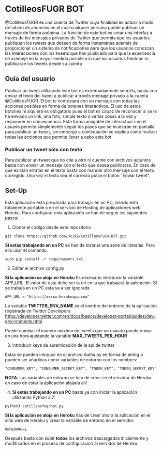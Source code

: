 # CotilleosFUGR BOT

@CotilleosFUGR es una cuenta de Twitter cuya finalidad es actuar a modo de tablón de anuncios en el cual cualquier persona puede publicar un mensaje de forma anónima. La función de este bot es crear una interfaz a través de los mensajes privados de Twitter que permita que los usuarios publiquen los tweets que deseen de forma instantánea además de proporcionar un sistema de notificaciones para que los usuarios conozcan las interacciones con los tweets que han publicado para que la experiencia se asemeje en la mayor medida posible a la que los usuarios tendrían si publicaran los tweets desde su cuenta

## Guía del usuario

Publicar un tweet utilizando este bot es extremadamente sencillo, basta con enviar el texto del tweet a publicar a través mensaje privado a la cuenta @CotilleosFUGR. El bot te contestará con un mensaje con todas las acciones posibles en forma de botones interactivos. El uso de estos botones ni siquiera es obligatorio pues el bot es capaz de reconocer si se le ha enviado un link, una foto, simple texto o varias cosas a la vez y responder en consecuencia. 
Esta forma amigable de interactuar con el usuario permite símplemente seguir los pasos que se muestran en pantalla para publicar un tweet, sin embargo a continuación se explica como realizar todas las acciones que permite llevar a cabo este bot

### Publicar un tweet sólo con texto

Para publicar un tweet que no cite a otro ni cuente con archivos adjuntos basta con enviar un mensaje con el texto que desea publicarse. En caso de que existan erratas en el texto basta con mandar otro mensaje con el texto corregido. Una vez el texto sea  el correcto pulse el botón "Enviar tweet".

## Set-Up

Esta aplicación está preparada para trabajar en un PC, siendo esta totalmente portable o en el servicio de Hosting de aplicaciones web Heroku. Para configurar esta aplicación se han de seguir los siguientes pasos:

1. Clonar el código desde este repositorio

```
git clone https://github.com/JcJ99/CotilleosFUGR-BOT.git
```

**Si estás trabajando en un PC** se han de instalar una serie de librerías. Para ello usar el comando:

```
sudo pip install -r requirements.txt
``` 

2. Editar el archivo config.py

**Si la aplicación se aloja en Heroku** Es necesario introducir la variable APP_URL. El valor de esta debe ser la url en la que trabajará la aplicación. Si se trabaja en un PC esta va a ser ignorada

```
APP_URL = "https://xxxxx.herokuapp.com"
```

La variable **TWITTER_ENV_NAME** es el nombre del entorno de la aplicación registrada en Twitter Developers. https://developer.twitter.com/en/docs/basics/developer-portal/guides/dev-environments.html

Puede cambiar el número máximo de tweets que un usuario puede enviar en una hora ajustando la variable **MAX_TWEETS_PER_HOUR**

3. Introducir keys de autenticación de la api de twitter

Estas se pueden introucir en el archivo Auths.py en forma de string o pueden ser añadidas como variables de entorno con los nombres:

```
"CONSUMER_KEY", "CONSUMER_SECRET_KEY", "TOKEN_KEY", "TOKEN_SECRET_KEY"
```

**NOTA**: Las variables de entorno se han de crear en el servidor de Heroku en caso de estar la aplicación alojada allí

4. **Si estás trabajando en un PC** basta ya con iniciar la aplicación utilizando Python 3.7:

```
python3 cotilleosfugrbot.py
```

**Si la aplicación se aloja en Heroku** has de crear ahora la aplicación en el sitio web de Heroku y crear la variable de entorno en el servidor:

```
ONHEROKU=1
```

Después basta con subir **todos** los archivos descargados inicialmente y modificados en el proceso de configuración al servidor de Heroku